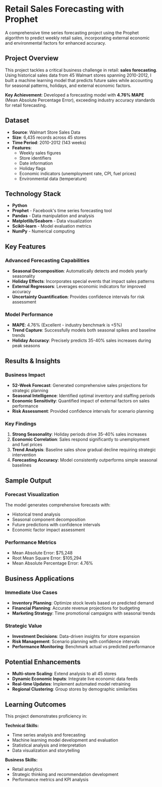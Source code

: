# Retail Sales Forecasting with Prophet

A comprehensive time series forecasting project using the Prophet algorithm to predict weekly retail sales, incorporating external economic and environmental factors for enhanced accuracy.

## Project Overview

This project tackles a critical business challenge in retail: **sales forecasting**. Using historical sales data from 45 Walmart stores spanning 2010-2012, I built a machine learning model that predicts future sales while accounting for seasonal patterns, holidays, and external economic factors.

**Key Achievement**: Developed a forecasting model with **4.76% MAPE** (Mean Absolute Percentage Error), exceeding industry accuracy standards for retail forecasting.

## Dataset

- **Source**: Walmart Store Sales Data
- **Size**: 6,435 records across 45 stores
- **Time Period**: 2010-2012 (143 weeks)
- **Features**: 
  - Weekly sales figures
  - Store identifiers
  - Date information
  - Holiday flags
  - Economic indicators (unemployment rate, CPI, fuel prices)
  - Environmental data (temperature)

## Technology Stack

- **Python**
- **Prophet** - Facebook's time series forecasting tool
- **Pandas** - Data manipulation and analysis
- **Matplotlib/Seaborn** - Data visualization
- **Scikit-learn** - Model evaluation metrics
- **NumPy** - Numerical computing

## Key Features

### Advanced Forecasting Capabilities
- **Seasonal Decomposition**: Automatically detects and models yearly seasonality
- **Holiday Effects**: Incorporates special events that impact sales patterns  
- **External Regressors**: Leverages economic indicators for improved accuracy
- **Uncertainty Quantification**: Provides confidence intervals for risk assessment

### Model Performance
- **MAPE**: 4.76% (Excellent - industry benchmark is <5%)
- **Trend Capture**: Successfully models both seasonal spikes and baseline trends
- **Holiday Accuracy**: Precisely predicts 35-40% sales increases during peak seasons

## Results & Insights

### Business Impact
- **52-Week Forecast**: Generated comprehensive sales projections for strategic planning
- **Seasonal Intelligence**: Identified optimal inventory and staffing periods
- **Economic Sensitivity**: Quantified impact of external factors on sales performance
- **Risk Assessment**: Provided confidence intervals for scenario planning

### Key Findings
1. **Strong Seasonality**: Holiday periods drive 35-40% sales increases
2. **Economic Correlation**: Sales respond significantly to unemployment and fuel prices
3. **Trend Analysis**: Baseline sales show gradual decline requiring strategic intervention
4. **Forecasting Accuracy**: Model consistently outperforms simple seasonal baselines


## Sample Output

### Forecast Visualization
The model generates comprehensive forecasts with:
- Historical trend analysis
- Seasonal component decomposition  
- Future predictions with confidence intervals
- Economic factor impact assessment

### Performance Metrics

- Mean Absolute Error: $75,248
- Root Mean Square Error: $105,294  
- Mean Absolute Percentage Error: 4.76%

## Business Applications

### Immediate Use Cases
- **Inventory Planning**: Optimize stock levels based on predicted demand
- **Financial Planning**: Accurate revenue projections for budgeting
- **Marketing Strategy**: Time promotional campaigns with seasonal trends

### Strategic Value
- **Investment Decisions**: Data-driven insights for store expansion
- **Risk Management**: Scenario planning with confidence intervals
- **Performance Monitoring**: Benchmark actual vs predicted performance

## Potential Enhancements

-  **Multi-store Scaling**: Extend analysis to all 45 stores
-  **Dynamic Economic Inputs**: Integrate live economic data feeds
-  **Real-time Updates**: Implement automated model retraining
-  **Regional Clustering**: Group stores by demographic similarities


## Learning Outcomes

This project demonstrates proficiency in:

**Technical Skills:**
- Time series analysis and forecasting
- Machine learning model development and evaluation
- Statistical analysis and interpretation
- Data visualization and storytelling

**Business Skills:**
- Retail analytics
- Strategic thinking and recommendation development
- Performance metrics and KPI analysis
